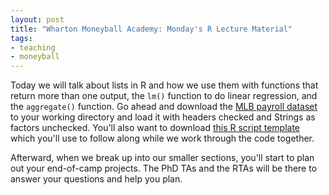 ```yaml
---
layout: post
title: "Wharton Moneyball Academy: Monday's R Lecture Material"
tags:
- teaching
- moneyball
---
```


Today we will talk about lists in R and how we use them with functions that return more than one output, the `lm()` function to do linear regression, and the `aggregate()` function. Go ahead and download the [MLB payroll dataset](../../../assets/moneyball/mlb_team_payroll.csv) to your working directory and load it with headers checked and Strings as factors unchecked. You'll also want to download [this R script template](../../../assets/moneyball/regression_lecture.R) which you'll use to follow along while we work through the code together.

Afterward, when we break up into our smaller sections, you'll start to plan out your end-of-camp projects. The PhD TAs and the RTAs will be there to answer your questions and help you plan.
